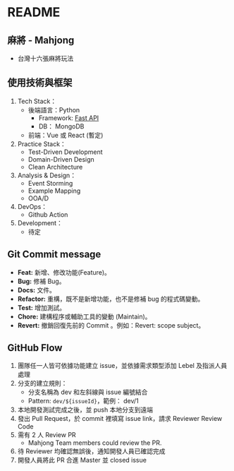 # README

## 麻將 - Mahjong 

   * 台灣十六張麻將玩法
   
   
## 使用技術與框架

1. Tech Stack：
   * 後端語言：Python
     * Framework: [Fast API](https://fastapi.tiangolo.com/)
     * DB： MongoDB
   * 前端：Vue 或 React (暫定)
2. Practice Stack：
   * Test-Driven Development
   * Domain-Driven Design
   * Clean Architecture
3. Analysis & Design：
   * Event Storming
   * Example Mapping
   * OOA/D
4. DevOps：
   * Github Action
5. Development：
   * 待定


## Git Commit message

- **Feat:** 新增、修改功能(Feature)。
- **Bug:** 修補 Bug。
- **Docs:** 文件。
- **Refactor:** 重構，既不是新增功能，也不是修補 bug 的程式碼變動。
- **Test:** 增加測試。
- **Chore:** 建構程序或輔助工具的變動 (Maintain)。
- **Revert:** 撤銷回復先前的 Commit 。例如：Revert: scope subject。


## GitHub Flow

1. 團隊任一人皆可依據功能建立 issue，並依據需求類型添加 Lebel 及指派人員處理
2. 分支的建立規則：
    *  分支名稱為 dev 和左斜線與 issue 編號結合
    *  Pattern: `dev/${issueId}`，範例： dev/1 
3. 本地開發測試完成之後，並 push 本地分支到遠端
4. 發出 Pull Request，於 commit 裡填寫 issue link，請求 Reviewer Review Code
5. 需有 2 人 Review PR
    * Mahjong Team members could review the PR.
6. 待 Reviewer 均確認無誤後，通知開發人員已確認完成
7. 開發人員將此 PR 合進 Master 並 closed issue
